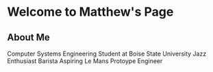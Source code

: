 # Welcome to Matthew's Page

## About Me
Computer Systems Engineering Student at Boise State University
Jazz Enthusiast
Barista
Aspiring Le Mans Protoype Engineer
